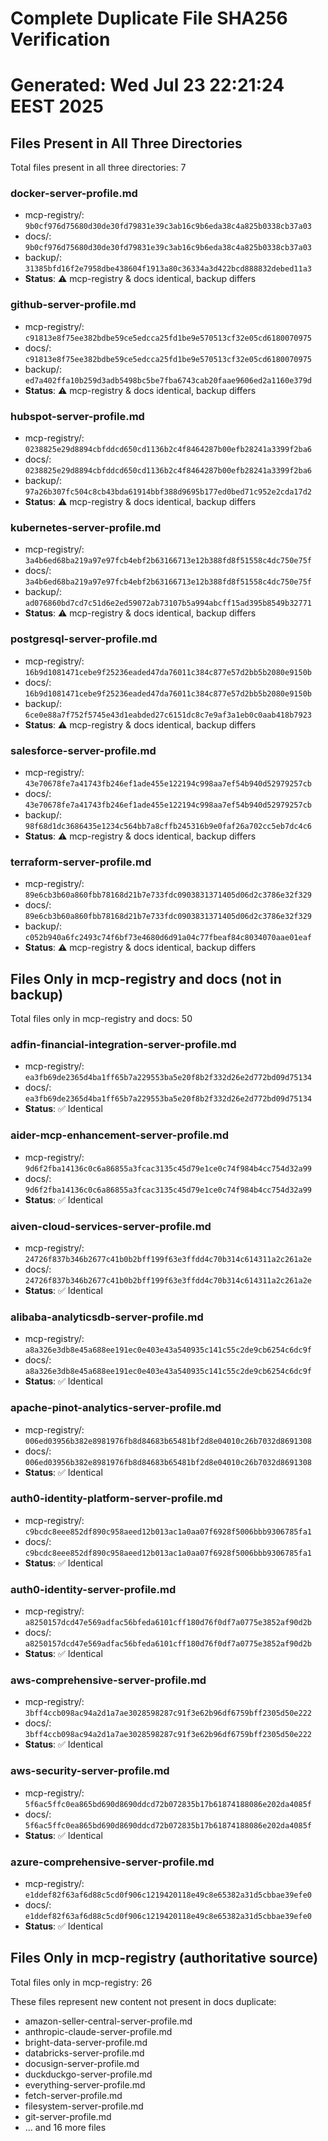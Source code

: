 # Complete Duplicate File SHA256 Verification
# Generated: Wed Jul 23 22:21:24 EEST 2025

## Files Present in All Three Directories

Total files present in all three directories:        7

### docker-server-profile.md
- mcp-registry/:  `9b0cf976d75680d30de30fd79831e39c3ab16c9b6eda38c4a825b0338cb37a03`
- docs/:          `9b0cf976d75680d30de30fd79831e39c3ab16c9b6eda38c4a825b0338cb37a03`
- backup/:        `31385bfd16f2e7958dbe438604f1913a80c36334a3d422bcd888832debed11a3`
- **Status**: ⚠️ mcp-registry & docs identical, backup differs

### github-server-profile.md
- mcp-registry/:  `c91813e8f75ee382bdbe59ce5edcca25fd1be9e570513cf32e05cd6180070975`
- docs/:          `c91813e8f75ee382bdbe59ce5edcca25fd1be9e570513cf32e05cd6180070975`
- backup/:        `ed7a402ffa10b259d3adb5498bc5be7fba6743cab20faae9606ed2a1160e379d`
- **Status**: ⚠️ mcp-registry & docs identical, backup differs

### hubspot-server-profile.md
- mcp-registry/:  `0238825e29d8894cbfddcd650cd1136b2c4f8464287b00efb28241a3399f2ba6`
- docs/:          `0238825e29d8894cbfddcd650cd1136b2c4f8464287b00efb28241a3399f2ba6`
- backup/:        `97a26b307fc504c8cb43bda61914bbf388d9695b177ed0bed71c952e2cda17d2`
- **Status**: ⚠️ mcp-registry & docs identical, backup differs

### kubernetes-server-profile.md
- mcp-registry/:  `3a4b6ed68ba219a97e97fcb4ebf2b63166713e12b388fd8f51558c4dc750e75f`
- docs/:          `3a4b6ed68ba219a97e97fcb4ebf2b63166713e12b388fd8f51558c4dc750e75f`
- backup/:        `ad076860bd7cd7c51d6e2ed59072ab73107b5a994abcff15ad395b8549b32771`
- **Status**: ⚠️ mcp-registry & docs identical, backup differs

### postgresql-server-profile.md
- mcp-registry/:  `16b9d1081471cebe9f25236eaded47da76011c384c877e57d2bb5b2080e9150b`
- docs/:          `16b9d1081471cebe9f25236eaded47da76011c384c877e57d2bb5b2080e9150b`
- backup/:        `6ce0e88a7f752f5745e43d1eabded27c6151dc8c7e9af3a1eb0c0aab418b7923`
- **Status**: ⚠️ mcp-registry & docs identical, backup differs

### salesforce-server-profile.md
- mcp-registry/:  `43e70678fe7a41743fb246ef1ade455e122194c998aa7ef54b940d52979257cb`
- docs/:          `43e70678fe7a41743fb246ef1ade455e122194c998aa7ef54b940d52979257cb`
- backup/:        `98f68d1dc3686435e1234c564bb7a8cffb245316b9e0faf26a702cc5eb7dc4c6`
- **Status**: ⚠️ mcp-registry & docs identical, backup differs

### terraform-server-profile.md
- mcp-registry/:  `89e6cb3b60a860fbb78168d21b7e733fdc0903831371405d06d2c3786e32f329`
- docs/:          `89e6cb3b60a860fbb78168d21b7e733fdc0903831371405d06d2c3786e32f329`
- backup/:        `c052b940a6fc2493c74f6bf73e4680d6d91a04c77fbeaf84c8034070aae01eaf`
- **Status**: ⚠️ mcp-registry & docs identical, backup differs


## Files Only in mcp-registry and docs (not in backup)

Total files only in mcp-registry and docs:       50

### adfin-financial-integration-server-profile.md
- mcp-registry/:  `ea3fb69de2365d4ba1ff65b7a229553ba5e20f8b2f332d26e2d772bd09d75134`
- docs/:          `ea3fb69de2365d4ba1ff65b7a229553ba5e20f8b2f332d26e2d772bd09d75134`
- **Status**: ✅ Identical

### aider-mcp-enhancement-server-profile.md
- mcp-registry/:  `9d6f2fba14136c0c6a86855a3fcac3135c45d79e1ce0c74f984b4cc754d32a99`
- docs/:          `9d6f2fba14136c0c6a86855a3fcac3135c45d79e1ce0c74f984b4cc754d32a99`
- **Status**: ✅ Identical

### aiven-cloud-services-server-profile.md
- mcp-registry/:  `24726f837b346b2677c41b0b2bff199f63e3ffdd4c70b314c614311a2c261a2e`
- docs/:          `24726f837b346b2677c41b0b2bff199f63e3ffdd4c70b314c614311a2c261a2e`
- **Status**: ✅ Identical

### alibaba-analyticsdb-server-profile.md
- mcp-registry/:  `a8a326e3db8e45a688ee191ec0e403e43a540935c141c55c2de9cb6254c6dc9f`
- docs/:          `a8a326e3db8e45a688ee191ec0e403e43a540935c141c55c2de9cb6254c6dc9f`
- **Status**: ✅ Identical

### apache-pinot-analytics-server-profile.md
- mcp-registry/:  `006ed03956b382e8981976fb8d84683b65481bf2d8e04010c26b7032d8691308`
- docs/:          `006ed03956b382e8981976fb8d84683b65481bf2d8e04010c26b7032d8691308`
- **Status**: ✅ Identical

### auth0-identity-platform-server-profile.md
- mcp-registry/:  `c9bcdc8eee852df890c958aeed12b013ac1a0aa07f6928f5006bbb9306785fa1`
- docs/:          `c9bcdc8eee852df890c958aeed12b013ac1a0aa07f6928f5006bbb9306785fa1`
- **Status**: ✅ Identical

### auth0-identity-server-profile.md
- mcp-registry/:  `a8250157dcd47e569adfac56bfeda6101cff180d76f0df7a0775e3852af90d2b`
- docs/:          `a8250157dcd47e569adfac56bfeda6101cff180d76f0df7a0775e3852af90d2b`
- **Status**: ✅ Identical

### aws-comprehensive-server-profile.md
- mcp-registry/:  `3bff4ccb098ac94a2d1a7ae3028598287c91f3e62b96df6759bff2305d50e222`
- docs/:          `3bff4ccb098ac94a2d1a7ae3028598287c91f3e62b96df6759bff2305d50e222`
- **Status**: ✅ Identical

### aws-security-server-profile.md
- mcp-registry/:  `5f6ac5ffc0ea865bd690d8690ddcd72b072835b17b61874188086e202da4085f`
- docs/:          `5f6ac5ffc0ea865bd690d8690ddcd72b072835b17b61874188086e202da4085f`
- **Status**: ✅ Identical

### azure-comprehensive-server-profile.md
- mcp-registry/:  `e1ddef82f63af6d88c5cd0f906c1219420118e49c8e65382a31d5cbbae39efe0`
- docs/:          `e1ddef82f63af6d88c5cd0f906c1219420118e49c8e65382a31d5cbbae39efe0`
- **Status**: ✅ Identical


## Files Only in mcp-registry (authoritative source)

Total files only in mcp-registry:       26

These files represent new content not present in docs duplicate:
- amazon-seller-central-server-profile.md
- anthropic-claude-server-profile.md
- bright-data-server-profile.md
- databricks-server-profile.md
- docusign-server-profile.md
- duckduckgo-server-profile.md
- everything-server-profile.md
- fetch-server-profile.md
- filesystem-server-profile.md
- git-server-profile.md
- ... and 16 more files
